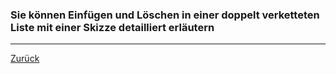 ### Sie können Einfügen und Löschen in einer doppelt verketteten Liste mit einer Skizze detailliert erläutern

---

[Zurück](700datenstrukturen.md)



